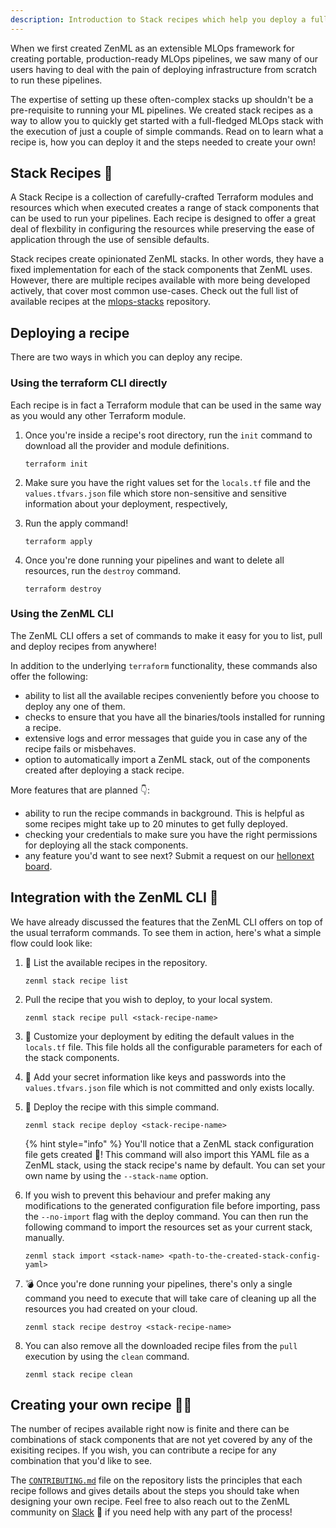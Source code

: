 ```yaml
---
description: Introduction to Stack recipes which help you deploy a full MLOps stack in minutes!
---
```


When we first created ZenML as an extensible MLOps framework for creating portable, production-ready MLOps pipelines, we saw many of our users having to deal with the pain of deploying infrastructure from scratch to run these pipelines. 

The expertise of setting up these often-complex stacks up shouldn't be a pre-requisite to running your ML pipelines. We created stack recipes as a way to allow you to quickly get started with a full-fledged MLOps stack with the execution of just a couple of simple commands. Read on to learn what a recipe is, how you can deploy it and the steps needed to create your own!

## Stack Recipes 🍱

A Stack Recipe is a collection of carefully-crafted Terraform modules and resources which when executed creates a range of stack components that can be used to run your pipelines. Each recipe is designed to offer a great deal of flexbility in configuring the resources while preserving the ease of application through the use of sensible defaults.

Stack recipes create opinionated ZenML stacks. In other words, they have a fixed implementation for each of the stack components that ZenML uses. However, there are multiple recipes available with more being developed actively, that cover most common use-cases. Check out the full list of available recipes at the [mlops-stacks](https://github.com/zenml-io/mlops-stacks) repository.

## Deploying a recipe

There are two ways in which you can deploy any recipe.

### Using the terraform CLI directly

Each recipe is in fact a Terraform module that can be used in the same way as you would any other Terraform module.

1. Once you're inside a recipe's root directory, run the `init` command to download all the provider and module definitions.

    ```
    terraform init
    ```

2. Make sure you have the right values set for the `locals.tf` file and the `values.tfvars.json` file which store non-sensitive and sensitive information about your deployment, respectively,

3. Run the apply command!

    ```
    terraform apply
    ```

4. Once you're done running your pipelines and want to delete all resources, run the `destroy` command.

    ```
    terraform destroy
    ```

### Using the ZenML CLI

The ZenML CLI offers a set of commands to make it easy for you to list, pull and deploy recipes from anywhere!

In addition to the underlying `terraform` functionality, these commands also offer the following:

- ability to list all the available recipes conveniently before you choose to deploy any one of them.
- checks to ensure that you have all the binaries/tools installed for running a recipe.
- extensive logs and error messages that guide you in case any of the recipe fails or misbehaves.
- option to automatically import a ZenML stack, out of the components created after deploying a stack recipe.

More features that are planned 👇: 
- ability to run the recipe commands in background. This is helpful as some recipes might take up to 20 minutes to get fully deployed.
- checking your credentials to make sure you have the right permissions for deploying all the stack components.
- any feature you'd want to see next? Submit a request on our [hellonext board](https://zenml.hellonext.co/roadmap).


## Integration with the ZenML CLI 🙏

We have already discussed the features that the ZenML CLI offers on top of the usual terraform commands. To see them in action, here's what a simple flow could look like:

1. 📃 List the available recipes in the repository.

    ```
    zenml stack recipe list
    ```

2. Pull the recipe that you wish to deploy, to your local system.

    ```
    zenml stack recipe pull <stack-recipe-name>
    ``` 

3. 🎨 Customize your deployment by editing the default values in the `locals.tf` file. This file holds all the configurable parameters for each of the stack components.

4. 🔐 Add your secret information like keys and passwords into the `values.tfvars.json` file which is not committed and only exists locally.

5. 🚀 Deploy the recipe with this simple command.

    ```
    zenml stack recipe deploy <stack-recipe-name>
    ```

    {% hint style="info" %}
    You'll notice that a ZenML stack configuration file gets created 🤯! This command will also import this YAML file as a ZenML stack, using the stack recipe's name by default. You can set your own name by using the `--stack-name` option.

6. If you wish to prevent this behaviour and prefer making any modifications to the generated configuration file before importing, pass the `--no-import` flag with the deploy command. You can then run the following command to import the resources set as your current stack, manually.

    ```
    zenml stack import <stack-name> <path-to-the-created-stack-config-yaml>
    ```

7. 💣 Once you're done running your pipelines, there's only a single command you need to execute that will take care of cleaning up all the resources you had created on your cloud. 

    ```
    zenml stack recipe destroy <stack-recipe-name>
    ```

8. You can also remove all the downloaded recipe files from the `pull` execution by using the `clean` command.

    ```
    zenml stack recipe clean
    ```


## Creating your own recipe 🧑‍🍳

The number of recipes available right now is finite and there can be combinations of stack components that are not yet covered by any of the exisiting recipes. If you wish, you can contribute a recipe for any combination that you'd like to see. 

The [`CONTRIBUTING.md`](https://github.com/zenml-io/mlops-stacks/blob/main/CONTRIBUTING.md) file on the repository lists the principles that each recipe follows and gives details about the steps you should take when designing your own recipe. Feel free to also reach out to the ZenML community on [Slack](https://zenml.slack.com/ssb/redirect) 👋 if you need help with any part of the process!  

